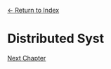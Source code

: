 [← Return to Index](https://github.com/kspra3/FIT3143-Notes)

# Distributed Syst

[Next Chapter](https://github.com/kspra3/FIT3143-Notes/blob/master/Notes/02%20-%20Inter-Process%20Communication.md)
